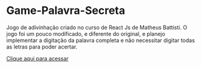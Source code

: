 # Game-Palavra-Secreta
Jogo de adivinhação criado no curso de React Js de Matheus Battisti. O jogo foi um pouco modificado, e diferente do original, e planejo implementar a digitação da palavra completa e não necessitar digitar todas as letras para poder acertar.

[Clique aqui para acessar
](https://game-palavra-secreta.vercel.app/)


